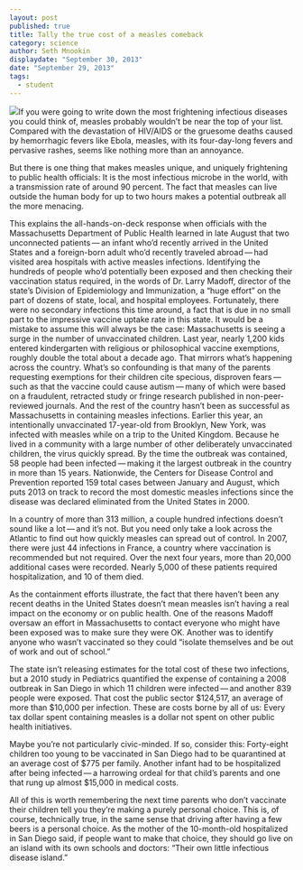 ```yaml
---
layout: post
published: true
title: Tally the true cost of a measles comeback
category: science
author: Seth Mnookin
displaydate: "September 30, 2013"
date: "September 29, 2013"
tags: 
  - student
---
```


![](http://c.o0bg.com/rf/image_371w/Boston/2011-2020/2013/09/20/BostonGlobe.com/Magazine/Images/178236763.jpg)If you were going to write down the most frightening infectious diseases you could think of, measles probably wouldn’t be near the top of your list. Compared with the devastation of HIV/AIDS or the gruesome deaths caused by hemorrhagic fevers like Ebola, measles, with its four-day-long fevers and pervasive rashes, seems like nothing more than an annoyance.

But there is one thing that makes measles unique, and uniquely frightening to public health officials: It is the most infectious microbe in the world, with a transmission rate of around 90 percent. The fact that measles can live outside the human body for up to two hours makes a potential outbreak all the more menacing.

This explains the all-hands-on-deck response when officials with the Massachusetts Department of Public Health learned in late August that two unconnected patients — an infant who’d recently arrived in the United States and a foreign-born adult who’d recently traveled abroad — had visited area hospitals with active measles infections. Identifying the hundreds of people who’d potentially been exposed and then checking their vaccination status required, in the words of Dr. Larry Madoff, director of the state’s Division of Epidemiology and Immunization, a “huge effort” on the part of dozens of state, local, and hospital employees.
Fortunately, there were no secondary infections this time around, a fact that is due in no small part to the impressive vaccine uptake rate in this state. It would be a mistake to assume this will always be the case: Massachusetts is seeing a surge in the number of unvaccinated children. Last year, nearly 1,200 kids entered kindergarten with religious or philosophical vaccine exemptions, roughly double the total about a decade ago.
That mirrors what’s happening across the country. What’s so confounding is that many of the parents requesting exemptions for their children cite specious, disproven fears — such as that the vaccine could cause autism — many of which were based on a fraudulent, retracted study or fringe research published in non-peer-reviewed journals. And the rest of the country hasn’t been as successful as Massachusetts in containing measles infections. Earlier this year, an intentionally unvaccinated 17-year-old from Brooklyn, New York, was infected with measles while on a trip to the United Kingdom. Because he lived in a community with a large number of other deliberately unvaccinated children, the virus quickly spread. By the time the outbreak was contained, 58 people had been infected — making it the largest outbreak in the country in more than 15 years. Nationwide, the Centers for Disease Control and Prevention reported 159 total cases between January and August, which puts 2013 on track to record the most domestic measles infections since the disease was declared eliminated from the United States in 2000.

In a country of more than 313 million, a couple hundred infections doesn’t sound like a lot — and it’s not. But you need only take a look across the Atlantic to find out how quickly measles can spread out of control. In 2007, there were just 44 infections in France, a country where vaccination is recommended but not required. Over the next four years, more than 20,000 additional cases were recorded. Nearly 5,000 of these patients required hospitalization, and 10 of them died.

As the containment efforts illustrate, the fact that there haven’t been any recent deaths in the United States doesn’t mean measles isn’t having a real impact on the economy or on public health. One of the reasons Madoff oversaw an effort in Massachusetts to contact everyone who might have been exposed was to make sure they were OK. Another was to identify anyone who wasn’t vaccinated so they could “isolate themselves and be out of work and out of school.”

The state isn’t releasing estimates for the total cost of these two infections, but a 2010 study in Pediatrics quantified the expense of containing a 2008 outbreak in San Diego in which 11 children were infected — and another 839 people were exposed. That cost the public sector $124,517, an average of more than $10,000 per infection. These are costs borne by all of us: Every tax dollar spent containing measles is a dollar not spent on other public health initiatives.

Maybe you’re not particularly civic-minded. If so, consider this: Forty-eight children too young to be vaccinated in San Diego had to be quarantined at an average cost of $775 per family. Another infant had to be hospitalized after being infected — a harrowing ordeal for that child’s parents and one that rung up almost $15,000 in medical costs.

All of this is worth remembering the next time parents who don’t vaccinate their children tell you they’re making a purely personal choice. This is, of course, technically true, in the same sense that driving after having a few beers is a personal choice. As the mother of the 10-month-old hospitalized in San Diego said, if people want to make that choice, they should go live on an island with its own schools and doctors: “Their own little infectious disease island.”